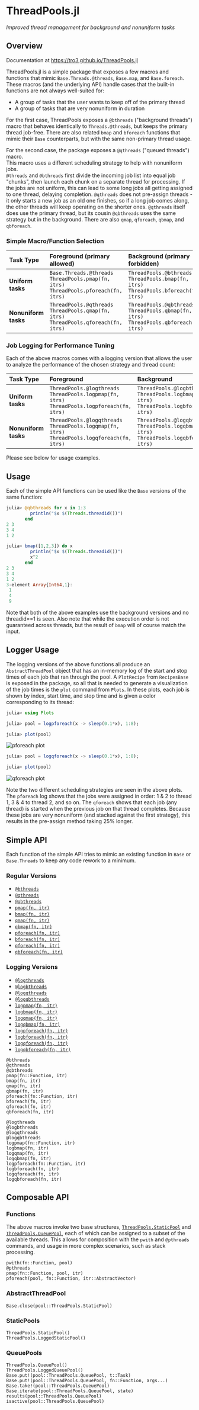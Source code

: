 # ThreadPools.jl

_Improved thread management for background and nonuniform tasks_

## Overview

Documentation at https://tro3.github.io/ThreadPools.jl

ThreadPools.jl is a simple package that exposes a few macros and functions
that mimic `Base.Threads.@threads`, `Base.map`, and `Base.foreach`. These 
macros (and the underlying API) handle cases that the built-in functions are 
not always well-suited for:

* A group of tasks that the user wants to keep off of the primary thread
* A group of tasks that are very nonuniform in duration

For the first case, ThreadPools exposes a `@bthreads` ("background threads") 
macro that behaves identically to `Threads.@threads`, but keeps the
primary thread job-free.  There are also related `bmap` and `bforeach`
functions that mimic their `Base` counterparts, but with the same non-primary 
thread usage.

For the second case, the package exposes a `@qthreads` ("queued threads") macro.  
This macro uses a different scheduling strategy to help with nonuniform jobs.  
`@threads` and `@bthreads` first divide the incoming job list into equal job 
"chunks", then launch each 
chunk on a separate thread for processing.  If the jobs are not uniform, this
can lead to some long jobs all getting assigned to one thread, delaying 
completion.  `@qthreads` does not pre-assign threads - it only starts a new 
job as an old one finishes, so if a long job comes along, the other threads 
will keep operating on the shorter ones.  `@qthreads` itself does use the 
primary thread, but its cousin `@qbthreads` uses the same strategy but in the background.
There are also `qmap`, `qforeach`, `qbmap`, and `qbforeach`.

### Simple Macro/Function Selection

|  Task Type           | Foreground (primary allowed)                                                          |  Background (primary forbidden)                                                          |
|:-------------------- |:------------------------------------------------------------------------------------- |:---------------------------------------------------------------------------------------- |
| **Uniform tasks**    | `Base.Threads.@threads` `ThreadPools.pmap(fn, itrs)` `ThreadPools.pforeach(fn, itrs)` | `ThreadPools.@bthreads` `ThreadPools.bmap(fn, itrs)` `ThreadPools.bforeach(fn, itrs)`    |
| **Nonuniform tasks** | `ThreadPools.@qthreads` `ThreadPools.qmap(fn, itrs)` `ThreadPools.qforeach(fn, itrs)` | `ThreadPools.@qbthreads` `ThreadPools.qbmap(fn, itrs)` `ThreadPools.qbforeach(fn, itrs)` |


### Job Logging for Performance Tuning

Each of the above macros comes with a logging version that allows the user to 
analyze the performance of the chosen strategy and thread count:

| Task Type            | Foreground                                                                                     |  Background                                                                                       |
| :------------------- |:---------------------------------------------------------------------------------------------- |:------------------------------------------------------------------------------------------------- |
| **Uniform tasks**    | `ThreadPools.@logthreads` `ThreadPools.logpmap(fn, itrs)` `ThreadPools.logpforeach(fn, itrs)`  | `ThreadPools.@logbthreads` `ThreadPools.logbmap(fn, itrs)` `ThreadPools.logbforeach(fn, itrs)`    |
| **Nonuniform tasks** | `ThreadPools.@logqthreads` `ThreadPools.logqmap(fn, itrs)` `ThreadPools.logqforeach(fn, itrs)` | `ThreadPools.@logqbthreads` `ThreadPools.logqbmap(fn, itrs)` `ThreadPools.logqbforeach(fn, itrs)` |

Please see below for usage examples.

## Usage

Each of the simple API functions can be used like the `Base` versions of the 
same function: 

```julia
julia> @qbthreads for x in 1:3
         println("$x $(Threads.threadid())")
       end
2 3
3 4
1 2

julia> bmap([1,2,3]) do x
         println("$x $(Threads.threadid())")
         x^2
       end
2 3
3 4
1 2
3-element Array{Int64,1}:
 1
 4
 9
```
Note that both of the above examples use the background versions and no 
threadid==1 is seen.  Also note that while the execution order is not 
guaranteed across threads, but the result of `bmap` will of course match 
the input. 

## Logger Usage

The logging versions of the above functions all produce an `AbstractThreadPool` 
object that has an in-memory log of the start and stop times of each job that 
ran through the pool.  A `PlotRecipe` from `RecipesBase` is exposed in the 
package, so all that is needed to generate a visualization of the job times is 
the `plot` command from `Plots`.  In these plots, each job is shown by index,
start time, and stop time and is given a color corresponding to its thread:

```julia
julia> using Plots

julia> pool = logpforeach(x -> sleep(0.1*x), 1:8);

julia> plot(pool)
```
![pforeach plot](./img/staticlog.png)

```julia
julia> pool = logqforeach(x -> sleep(0.1*x), 1:8);

julia> plot(pool)
```
![qforeach plot](img/qlog.png)


Note the two different scheduling strategies are seen in the above plots. The 
`pforeach` log shows that the jobs were assigned in order: 1 & 2 to 
thread 1, 3 & 4 to thread 2, and so on.  The `qforeach` shows that each
job (any thread) is started when the previous job on that thread completes.
Because these jobs are very nonuniform (and stacked against the first
strategy), this results in the pre-assign method taking 25% longer.


## Simple API

Each function of the simple API tries to mimic an existing function in `Base` 
or `Base.Threads` to keep any code rework to a minimum.

### Regular Versions

* [`@bthreads`](@ref)
* [`@qthreads`](@ref)
* [`@qbthreads`](@ref)
* [`pmap(fn, itr)`](@ref)
* [`bmap(fn, itr)`](@ref)
* [`qmap(fn, itr)`](@ref)
* [`qbmap(fn, itr)`](@ref)
* [`pforeach(fn, itr)`](@ref)
* [`bforeach(fn, itr)`](@ref)
* [`qforeach(fn, itr)`](@ref)
* [`qbforeach(fn, itr)`](@ref)

### Logging Versions

* [`@logthreads`](@ref)
* [`@logbthreads`](@ref)
* [`@logqthreads`](@ref)
* [`@logqbthreads`](@ref)
* [`logpmap(fn, itr)`](@ref)
* [`logbmap(fn, itr)`](@ref)
* [`logqmap(fn, itr)`](@ref)
* [`logqbmap(fn, itr)`](@ref)
* [`logpforeach(fn, itr)`](@ref)
* [`logbforeach(fn, itr)`](@ref)
* [`logqforeach(fn, itr)`](@ref)
* [`logqbforeach(fn, itr)`](@ref)

```@docs
@bthreads
@qthreads
@qbthreads
pmap(fn::Function, itr)
bmap(fn, itr)
qmap(fn, itr)
qbmap(fn, itr)
pforeach(fn::Function, itr)
bforeach(fn, itr)
qforeach(fn, itr)
qbforeach(fn, itr)

@logthreads
@logbthreads
@logqthreads
@logqbthreads
logpmap(fn::Function, itr)
logbmap(fn, itr)
logqmap(fn, itr)
logqbmap(fn, itr)
logpforeach(fn::Function, itr)
logbforeach(fn, itr)
logqforeach(fn, itr)
logqbforeach(fn, itr)
```

## Composable API

### Functions

The above macros invoke two base structures, [`ThreadPools.StaticPool`](@ref) and 
[`ThreadPools.QueuePool`](@ref), each of which can be assigned to a subset of the 
available threads.  This allows for composition with the `pwith` and `@pthreads` 
commands, and usage in more complex scenarios, such as stack processing.

```@docs
pwith(fn::Function, pool)
@pthreads
pmap(fn::Function, pool, itr)
pforeach(pool, fn::Function, itr::AbstractVector)
```

### AbstractThreadPool
```@docs
Base.close(pool::ThreadPools.StaticPool)
```

### StaticPools
```@docs
ThreadPools.StaticPool()
ThreadPools.LoggedStaticPool()
```


### QueuePools
```@docs
ThreadPools.QueuePool()
ThreadPools.LoggedQueuePool()
Base.put!(pool::ThreadPools.QueuePool, t::Task)
Base.put!(pool::ThreadPools.QueuePool, fn::Function, args...)
Base.take!(pool::ThreadPools.QueuePool)
Base.iterate(pool::ThreadPools.QueuePool, state)
results(pool::ThreadPools.QueuePool)
isactive(pool::ThreadPools.QueuePool)
```
